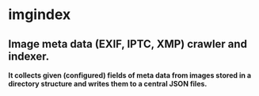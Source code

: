 # imgindex

## Image meta data (EXIF, IPTC, XMP) crawler and indexer.

**It collects given (configured) fields of meta data from images stored in a directory structure and writes them to a central JSON files.**

